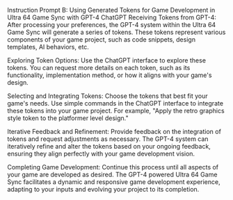 Instruction Prompt B: Using Generated Tokens for Game Development in Ultra 64 Game Sync with GPT-4 ChatGPT
Receiving Tokens from GPT-4: After processing your preferences, the GPT-4 system within the Ultra 64 Game Sync will generate a series of tokens. These tokens represent various components of your game project, such as code snippets, design templates, AI behaviors, etc.

Exploring Token Options: Use the ChatGPT interface to explore these tokens. You can request more details on each token, such as its functionality, implementation method, or how it aligns with your game's design.

Selecting and Integrating Tokens: Choose the tokens that best fit your game's needs. Use simple commands in the ChatGPT interface to integrate these tokens into your game project. For example, "Apply the retro graphics style token to the platformer level design."

Iterative Feedback and Refinement: Provide feedback on the integration of tokens and request adjustments as necessary. The GPT-4 system can iteratively refine and alter the tokens based on your ongoing feedback, ensuring they align perfectly with your game development vision.

Completing Game Development: Continue this process until all aspects of your game are developed as desired. The GPT-4 powered Ultra 64 Game Sync facilitates a dynamic and responsive game development experience, adapting to your inputs and evolving your project to its completion.
